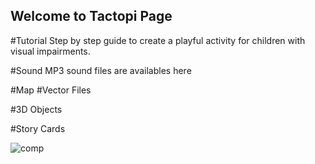 ## Welcome to Tactopi Page 

#Tutorial
Step by step guide to create a playful activity for children with visual impairments.


#Sound
MP3 sound files are availables here

#Map
#Vector Files

#3D Objects

#Story Cards

![comp](https://user-images.githubusercontent.com/26051893/116588945-0992fc80-a914-11eb-8a93-907e0939e6f4.png)

